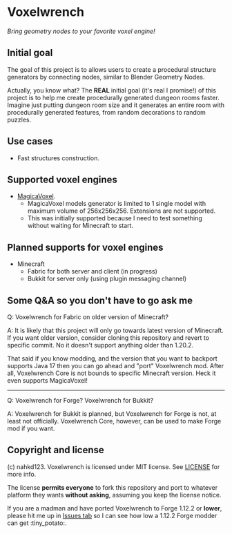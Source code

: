 # Voxelwrench
_Bring geometry nodes to your favorite voxel engine!_

## Initial goal
The goal of this project is to allows users to create a procedural structure generators by connecting nodes, similar to Blender Geometry Nodes.

Actually, you know what? The **REAL** initial goal (it's real I promise!) of this project is to help me create procedurally generated dungeon rooms faster. Imagine just putting dungeon room size and it generates an entire room with procedurally generated features, from random decorations to random puzzles.

## Use cases
- Fast structures construction.

## Supported voxel engines
- [MagicaVoxel](https://ephtracy.github.io/).
    - MagicaVoxel models generator is limited to 1 single model with maximum volume of 256x256x256. Extensions are not supported.
    - This was initially supported because I need to test something without waiting for Minecraft to start.

## Planned supports for voxel engines
- Minecraft
    - Fabric for both server and client (in progress)
    - Bukkit for server only (using plugin messaging channel)

## Some Q&A so you don't have to go ask me
Q: Voxelwrench for Fabric on older version of Minecraft?

A: It is likely that this project will only go towards latest version of Minecraft. If you want older version, consider cloning this repository and revert to specific commit. No it doesn't support anything older than 1.20.2.

That said if you know modding, and the version that you want to backport supports Java 17 then you can go ahead and "port" Voxelwrench mod. After all, Voxelwrench Core is not bounds to specific Minecraft version. Heck it even supports MagicaVoxel!

---

Q: Voxelwrench for Forge? Voxelwrench for Bukkit?

A: Voxelwrench for Bukkit is planned, but Voxelwrench for Forge is not, at least not officially. Voxelwrench Core, however, can be used to make Forge mod if you want.

## Copyright and license
(c) nahkd123. Voxelwrench is licensed under MIT license. See [LICENSE](./LICENSE) for more info.

The license **permits everyone** to fork this repository and port to whatever platform they wants **without asking**, assuming you keep the license notice.

If you are a madman and have ported Voxelwrench to Forge 1.12.2 or **lower**, please hit me up in [Issues tab](https://github.com/nahkd123/voxelwrench/issues) so I can see how low a 1.12.2 Forge modder can get :tiny_potato:.